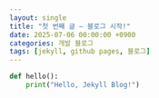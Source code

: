 ```yaml
---
layout: single
title: "첫 번째 글 — 블로그 시작!"
date: 2025-07-06 00:00:00 +0900
categories: 개발 블로그
tags: [jekyll, github pages, 블로그]
---
```


```python
def hello():
    print("Hello, Jekyll Blog!")
```